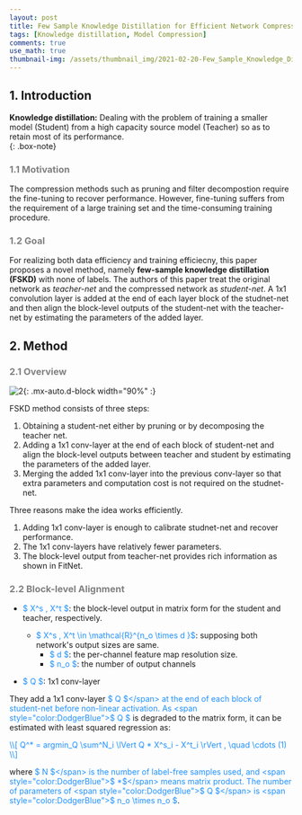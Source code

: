 ```yaml
---
layout: post
title: Few Sample Knowledge Distillation for Efficient Network Compression
tags: [Knowledge distillation, Model Compression]
comments: true
use_math: true
thumbnail-img: /assets/thumbnail_img/2021-02-20-Few_Sample_Knowledge_Distillation_for_Efficient_Network_Compression/post.PNG
---
```


## 1. Introduction   
**Knowledge distillation:** Dealing with the problem of training a smaller model (Student) from a high capacity source model (Teacher) so as to retain most of its performance.  
{: .box-note}

### <span style="color:gray"> 1.1 Motivation </span>

The compression methods such as pruning and filter decompostion require the fine-tuning to recover performance. However, fine-tuning suffers from the requirement of a large training set and the time-consuming training procedure.

### <span style="color:gray"> 1.2 Goal </span>

For realizing both data efficiency and training efficiecny, this paper proposes a novel method, namely **few-sample knowledge distillation (FSKD)** with none of labels. The authors of this paper treat the original network as *teacher-net* and the compressed network as *student-net*. A 1x1 convolution layer is added at the end of each layer block of the studnet-net and then align the block-level outputs of the student-net with the teacher-net by estimating the parameters of the added layer.


## 2. Method

### <span style="color:gray"> 2.1 Overview </span>

![2](https://da2so.github.io/assets/post_img/2021-02-20-Few_Sample_Knowledge_Distillation_for_Efficient_Network_Compression/1.png){: .mx-auto.d-block width="90%" :}

FSKD method consists of three steps:

1. Obtaining a student-net either by pruning or by decomposing the teacher net.
2. Adding a 1x1 conv-layer at the end of each block of student-net and align the block-level outputs between teacher and student by estimating the parameters of the added layer.
3. Merging the added 1x1 conv-layer into the previous conv-layer so that extra parameters and computation cost is not required on the studnet-net.

Three reasons make the idea works efficiently.

1. Adding 1x1 conv-layer is enough to calibrate studnet-net and recover performance.
2. The 1x1 conv-layers have relatively fewer parameters.
3. The block-level output from teacher-net provides rich information as shown in FitNet.

### <span style="color:gray"> 2.2 Block-level Alignment </span>
 
- <span style="color:DodgerBlue">$ X^s , X^t $</span>: the block-level output in matrix form for the student and teacher, respectively.
	- <span style="color:DodgerBlue">$ X^s , X^t \in \mathcal{R}^\{n_o \times d \}$</span>: supposing both network's output sizes are same.
		- <span style="color:DodgerBlue">$ d $</span>: the per-channel feature map resolution size.
		- <span style="color:DodgerBlue">$ n_o $</span>: the number of output channels 

- <span style="color:DodgerBlue">$ Q $</span>: 1x1 conv-layer

They add a 1x1 conv-layer <span style="color:DodgerBlue">$ Q $</span> at the end of each block of student-net before non-linear activation.
As <span style="color:DodgerBlue">$ Q $</span> is degraded to the matrix form, it can be estimated with least squared regression as:

 <span style="color:DodgerBlue">
\\[
Q^* = argmin_Q  \sum^N_i \lVert Q * X^s_i - X^t_i \rVert , \quad \cdots (1)
\\] 
</span>


where <span style="color:DodgerBlue">$ N $</span> is the number of label-free samples used, and <span style="color:DodgerBlue">$ *$</span> means matrix product. The number of parameters of <span style="color:DodgerBlue">$ Q $</span> is <span style="color:DodgerBlue">$ n_o \times n_o $</span>.
